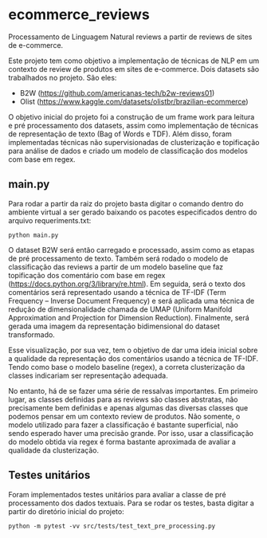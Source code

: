 # ecommerce_reviews
Processamento de Linguagem Natural reviews a partir de reviews de sites de e-commerce.

Este projeto tem como objetivo a implementação de técnicas de NLP em um contexto de review de produtos em sites de e-commerce. Dois datasets são trabalhados no projeto. São eles:

- B2W (https://github.com/americanas-tech/b2w-reviews01)
- Olist (https://www.kaggle.com/datasets/olistbr/brazilian-ecommerce)

O objetivo inicial do projeto foi a construção de um frame work para leitura e pré processamento dos datasets, assim como implementação de técnicas de representação de texto (Bag of Words e TDF). Além disso, foram implementadas técnicas não supervisionadas de clusterização e topificação para análise de dados e criado um modelo de classificação dos modelos com base em regex.


## main.py

Para rodar a partir da raiz do projeto basta digitar o comando dentro do ambiente virtual a ser gerado baixando os pacotes especificados dentro do arquivo requeriments.txt: 

```
python main.py
```

O dataset B2W será então carregado e processado, assim como as etapas de pré processamento de texto. Também será rodado o modelo de classificação das reviews a partir de um modelo baseline que faz topificação dos comentário com base em regex (https://docs.python.org/3/library/re.html). Em seguida, será o texto dos comentários será representado usando a técnica de TF-IDF (Term Frequency – Inverse Document Frequency) e será aplicada uma técnica de redução de dimensionalidade chamada de UMAP (Uniform Manifold Approximation and Projection for Dimension Reduction). Finalmente, será gerada uma imagem da representação bidimensional do dataset transformado.

Esse visualização, por sua vez, tem o objetivo de dar uma ideia inicial sobre a qualidade da representação dos comentários usando a técnica de TF-IDF. Tendo como base o modelo baseline (regex), a correta clusterização da classes indicariam ser representação adequada.

No entanto, há de se fazer uma série de ressalvas importantes. Em primeiro lugar, as classes definidas para as reviews são classes abstratas, não precisamente bem definidas e apenas algumas das diversas classes que podemos pensar em um contexto review de produtos. Não somente, o modelo utilizado para fazer a classificação é bastante superficial, não sendo esperado haver uma precisão grande. Por isso, usar a classificação do modelo obtida via regex é forma bastante aproximada de avaliar a qualidade da clusterização.


## Testes unitários

Foram implementados testes unitários para avaliar a classe de pré processamento dos dados textuais. Para se rodar os testes, basta digitar a partir do diretório inicial do projeto:

```
python -m pytest -vv src/tests/test_text_pre_processing.py
```
